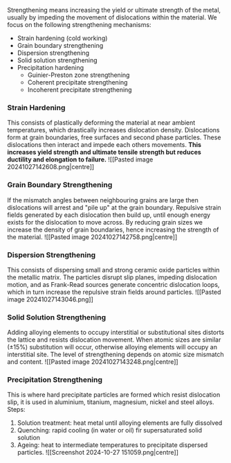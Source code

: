 Strengthening means increasing the yield or ultimate strength of the metal, usually by impeding the movement of dislocations within the material.
We focus on the following strengthening mechanisms:
- Strain hardening (cold working)
- Grain boundary strengthening
- Dispersion strengthening
- Solid solution strengthening
- Precipitation hardening
	- Guinier-Preston zone strengthening
	- Coherent precipitate strengthening
	- Incoherent precipitate strengthening
### Strain Hardening
This consists of plastically deforming the material at near ambient temperatures, which drastically increases dislocation density.
Dislocations form at grain boundaries, free surfaces and second phase particles.
These dislocations then interact and impede each others movements.
**This increases yield strength and ultimate tensile strength but reduces ductility and elongation to failure.**
![[Pasted image 20241027142608.png|centre]]
### Grain Boundary Strengthening
If the mismatch angles between neighbouring
grains are large then dislocations will arrest and "pile up" at the grain boundary.
Repulsive strain fields generated by each dislocation then build up, until enough energy exists for the dislocation to move across.
By reducing grain sizes we increase the density of grain boundaries, hence increasing the strength of the material.
![[Pasted image 20241027142758.png|centre]]
### Dispersion Strengthening
This consists of dispersing small and strong ceramic oxide particles within the metallic matrix. The particles disrupt slip planes, impeding dislocation motion, and as Frank-Read sources generate concentric dislocation loops, which in turn increase the repulsive strain fields around particles.
![[Pasted image 20241027143046.png]]
### Solid Solution Strengthening
Adding alloying elements to occupy interstitial or substitutional sites distorts the lattice and resists dislocation movement. When atomic sizes are similar ($\pm 15$%) substitution will occur, otherwise alloying elements will occupy an interstitial site.
The level of strengthening depends on atomic size mismatch and content.
![[Pasted image 20241027143248.png|centre]]
### Precipitation Strengthening
This is where hard precipitate particles are formed which resist dislocation slip, it is used in aluminium, titanium, magnesium, nickel and steel alloys.
Steps:
1) Solution treatment: heat metal until alloying elements are fully dissolved
2) Quenching: rapid cooling (in water or oil) fir supersaturated solid solution
3) Ageing: heat to intermediate temperatures to precipitate dispersed particles.
![[Screenshot 2024-10-27 151059.png|centre]]
